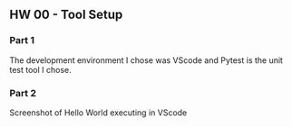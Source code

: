 ## HW 00 - Tool Setup

### Part 1 
The development environment I chose was VScode and Pytest is the unit test tool I chose. 

### Part 2
Screenshot of Hello World executing in VScode
